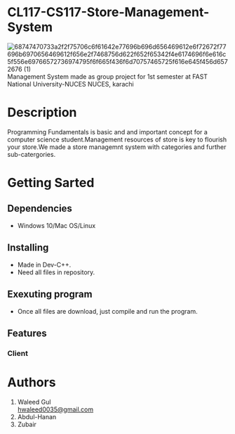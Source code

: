 # CL117-CS117-Store-Management-System 
![68747470733a2f2f75706c6f61642e77696b696d656469612e6f72672f77696b6970656469612f656e2f7468756d622f652f65342f4e6174696f6e616c5f556e69766572736974795f6f665f436f6d70757465725f616e645f456d6572676 (1)](https://user-images.githubusercontent.com/84980384/142883094-f0749c11-8373-4c7a-9e07-b94648ab14b5.png)\
                 Management System made as group project for 1st semester at FAST National University-NUCES NUCES, karachi
# Description
Programming Fundamentals is basic and and important concept for a computer science student.Management resources of store is key to flourish your store.We made a store managemnt system with categories and further sub-catergories.
# Getting Sarted
## Dependencies ##
* Windows 10/Mac OS/Linux
## Installing ##
* Made in Dev-C++.
* Need all files in repository.
## Exexuting program ##
* Once all files are download, just compile and run the program.
## Features ##
### Client ###
          
# Authors
1. Waleed Gul\
hwaleed0035@gmail.com
2. Abdul-Hanan
3. Zubair


